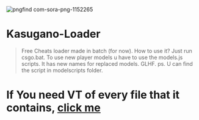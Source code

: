 ![pngfind com-sora-png-1152265](https://user-images.githubusercontent.com/67912255/164488821-6ac5b746-b4fe-4fed-9cfd-31ffd1e0fbd0.png)
# Kasugano-Loader
> Free Cheats loader made in batch (for now).
> How to use it? Just run csgo.bat.
> To use new player models u have to use the models.js scripts.
> It has new names for replaced models.
> GLHF.
> ps. U can find the script in modelscripts folder.
# If You need VT of every file that it contains, [click me](https://pastebin.com/raw/Ye7LcsAv)
